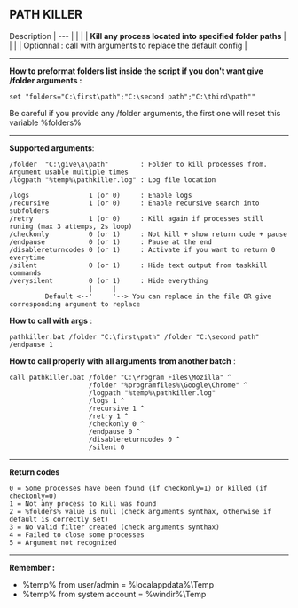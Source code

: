 ## **PATH KILLER**



Description
|                           ---                            |
|                                                       |
|   **Kill any process located into specified folder paths**   |
|                                                       |
|   Optionnal : call with arguments to replace the default config   |

--------------------

**How to preformat folders list inside the script if you don't want give /folder arguments :**
```
set "folders="C:\first\path";"C:\second path";"C:\third\path""
```
Be careful if you provide any /folder arguments, the first one will reset this variable %folders%

--------------------

**Supported arguments**:
```
/folder  "C:\give\a\path"        : Folder to kill processes from. Argument usable multiple times
/logpath "%temp%\pathkiller.log" : Log file location

/logs               1 (or 0)     : Enable logs
/recursive          1 (or 0)     : Enable recursive search into subfolders
/retry              1 (or 0)     : Kill again if processes still runing (max 3 attemps, 2s loop)
/checkonly          0 (or 1)     : Not kill + show return code + pause
/endpause           0 (or 1)     : Pause at the end
/disablereturncodes 0 (or 1)     : Activate if you want to return 0 everytime
/silent             0 (or 1)     : Hide text output from taskkill commands
/verysilent         0 (or 1)     : Hide everything
                    |     |
         Default <--'     '--> You can replace in the file OR give corresponding argument to replace
```

**How to call with args** : 
```
pathkiller.bat /folder "C:\first\path" /folder "C:\second path" /endpause 1
```

**How to call properly with all arguments from another batch** : 
```
call pathkiller.bat /folder "C:\Program Files\Mozilla" ^
                    /folder "%programfiles%\Google\Chrome" ^
                    /logpath "%temp%\pathkiller.log"
                    /logs 1 ^
                    /recursive 1 ^
                    /retry 1 ^
                    /checkonly 0 ^
                    /endpause 0 ^
                    /disablereturncodes 0 ^
                    /silent 0 
```

--------------------

**Return codes**
```
0 = Some processes have been found (if checkonly=1) or killed (if checkonly=0)
1 = Not any process to kill was found
2 = %folders% value is null (check arguments synthax, otherwise if default is correctly set)
3 = No valid filter created (check arguments synthax)
4 = Failed to close some processes
5 = Argument not recognized
```

--------------------

**Remember :**
- %temp% from user/admin     = %localappdata%\Temp
- %temp% from system account = %windir%\Temp
